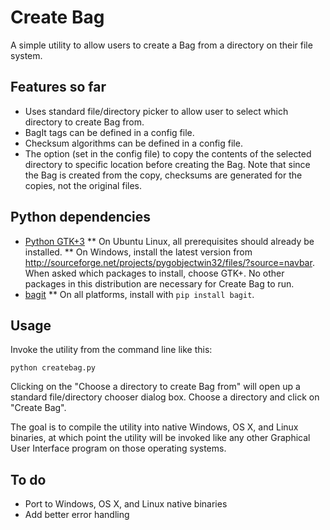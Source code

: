 # Create Bag

A simple utility to allow users to create a Bag from a directory on their file system.

## Features so far

* Uses standard file/directory picker to allow user to select which directory to create Bag from.
* BagIt tags can be defined in a config file.
* Checksum algorithms can be defined in a config file.
* The option (set in the config file) to copy the contents of the selected directory to specific location before creating the Bag. Note that since the Bag is created from the copy, checksums are generated for the copies, not the original files.

## Python dependencies

* [Python GTK+3](http://python-gtk-3-tutorial.readthedocs.org/en/latest/index.html)
** On Ubuntu Linux, all prerequisites should already be installed. 
** On Windows, install the latest version from http://sourceforge.net/projects/pygobjectwin32/files/?source=navbar. When asked which packages to install, choose GTK+. No other packages in this distribution are necessary for Create Bag to run.
* [bagit](https://github.com/LibraryOfCongress/bagit-python)
** On all platforms, install with `pip install bagit`. 

## Usage

Invoke the utility from the command line like this:

`python createbag.py`

Clicking on the "Choose a directory to create Bag from" will open up a standard file/directory chooser dialog box. Choose a directory and click on "Create Bag".

The goal is to compile the utility into native Windows, OS X, and Linux binaries, at which point the utility will be invoked like any other Graphical User Interface program on those operating systems.

## To do

* Port to Windows, OS X, and Linux native binaries
* Add better error handling
